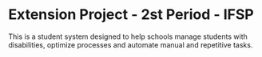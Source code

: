 # Extension Project - 2st Period - IFSP
This is a student system designed to help schools manage students with disabilities, optimize processes and automate manual and repetitive tasks.
